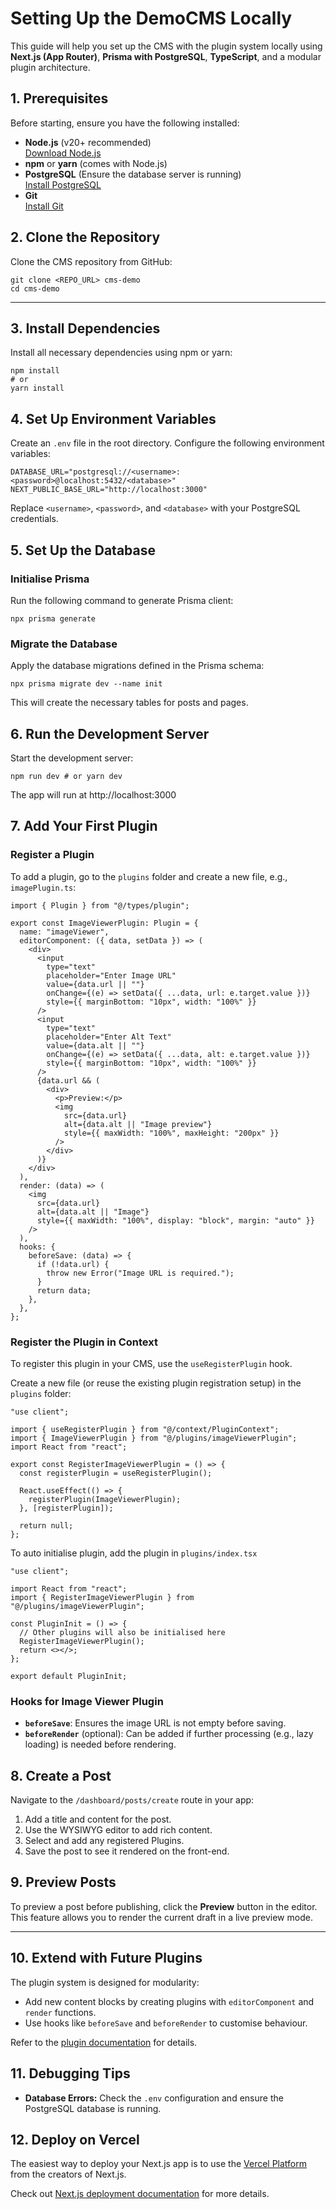 # Setting Up the DemoCMS Locally

This guide will help you set up the CMS with the plugin system locally using **Next.js (App Router)**, **Prisma with PostgreSQL**, **TypeScript**, and a modular plugin architecture.

## **1. Prerequisites**

Before starting, ensure you have the following installed:

- **Node.js** (v20+ recommended)  
  [Download Node.js](https://nodejs.org)
- **npm** or **yarn** (comes with Node.js)
- **PostgreSQL** (Ensure the database server is running)  
  [Install PostgreSQL](https://www.postgresql.org/download/)
- **Git**  
  [Install Git](https://git-scm.com/)

## **2. Clone the Repository**

Clone the CMS repository from GitHub:

    git clone <REPO_URL> cms-demo
    cd cms-demo

---

## **3. Install Dependencies**

Install all necessary dependencies using npm or yarn:

    npm install
    # or
    yarn install

## **4. Set Up Environment Variables**

Create an `.env` file in the root directory. Configure the following environment variables:

    DATABASE_URL="postgresql://<username>:<password>@localhost:5432/<database>"
    NEXT_PUBLIC_BASE_URL="http://localhost:3000"

Replace `<username>`, `<password>`, and `<database>` with your PostgreSQL credentials.

## **5. Set Up the Database**

### **Initialise Prisma**

Run the following command to generate Prisma client:

    npx prisma generate

### **Migrate the Database**

Apply the database migrations defined in the Prisma schema:

    npx prisma migrate dev --name init

This will create the necessary tables for posts and pages.

## **6. Run the Development Server**

Start the development server:

    npm run dev # or yarn dev

The app will run at http://localhost:3000

## **7. Add Your First Plugin**

### **Register a Plugin**

To add a plugin, go to the `plugins` folder and create a new file, e.g., `imagePlugin.ts`:

    import { Plugin } from "@/types/plugin";

    export const ImageViewerPlugin: Plugin = {
      name: "imageViewer",
      editorComponent: ({ data, setData }) => (
        <div>
          <input
            type="text"
            placeholder="Enter Image URL"
            value={data.url || ""}
            onChange={(e) => setData({ ...data, url: e.target.value })}
            style={{ marginBottom: "10px", width: "100%" }}
          />
          <input
            type="text"
            placeholder="Enter Alt Text"
            value={data.alt || ""}
            onChange={(e) => setData({ ...data, alt: e.target.value })}
            style={{ marginBottom: "10px", width: "100%" }}
          />
          {data.url && (
            <div>
              <p>Preview:</p>
              <img
                src={data.url}
                alt={data.alt || "Image preview"}
                style={{ maxWidth: "100%", maxHeight: "200px" }}
              />
            </div>
          )}
        </div>
      ),
      render: (data) => (
        <img
          src={data.url}
          alt={data.alt || "Image"}
          style={{ maxWidth: "100%", display: "block", margin: "auto" }}
        />
      ),
      hooks: {
        beforeSave: (data) => {
          if (!data.url) {
            throw new Error("Image URL is required.");
          }
          return data;
        },
      },
    };

### **Register the Plugin in Context**

To register this plugin in your CMS, use the `useRegisterPlugin` hook.

Create a new file (or reuse the existing plugin registration setup) in the `plugins` folder:

    "use client";

    import { useRegisterPlugin } from "@/context/PluginContext";
    import { ImageViewerPlugin } from "@/plugins/imageViewerPlugin";
    import React from "react";

    export const RegisterImageViewerPlugin = () => {
      const registerPlugin = useRegisterPlugin();

      React.useEffect(() => {
        registerPlugin(ImageViewerPlugin);
      }, [registerPlugin]);

      return null;
    };

To auto initialise plugin, add the plugin in `plugins/index.tsx`

    "use client";

    import React from "react";
    import { RegisterImageViewerPlugin } from "@/plugins/imageViewerPlugin";

    const PluginInit = () => {
      // Other plugins will also be initialised here
      RegisterImageViewerPlugin();
      return <></>;
    };

    export default PluginInit;

### Hooks for Image Viewer Plugin

- **`beforeSave`**: Ensures the image URL is not empty before saving.
- **`beforeRender`** (optional): Can be added if further processing (e.g., lazy loading) is needed before rendering.

## **8. Create a Post**

Navigate to the `/dashboard/posts/create` route in your app:

1.  Add a title and content for the post.
2.  Use the WYSIWYG editor to add rich content.
3.  Select and add any registered Plugins.
4.  Save the post to see it rendered on the front-end.

## **9. Preview Posts**

To preview a post before publishing, click the **Preview** button in the editor. This feature allows you to render the current draft in a live preview mode.

---

## **10. Extend with Future Plugins**

The plugin system is designed for modularity:

- Add new content blocks by creating plugins with `editorComponent` and `render` functions.
- Use hooks like `beforeSave` and `beforeRender` to customise behaviour.

Refer to the [plugin documentation](https://docs.google.com/document/d/1yYDSd012CP5wZCwtQFww27xYYC59MQu2_c5X_SJuOPM/edit?usp=sharing) for details.

## 11. Debugging Tips

- **Database Errors:** Check the `.env` configuration and ensure the PostgreSQL database is running.

## 12. Deploy on Vercel

The easiest way to deploy your Next.js app is to use the [Vercel Platform](https://vercel.com/new?utm_medium=default-template&filter=next.js&utm_source=create-next-app&utm_campaign=create-next-app-readme) from the creators of Next.js.

Check out [Next.js deployment documentation](https://nextjs.org/docs/app/building-your-application/deploying) for more details.
